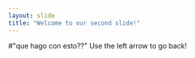 ```yaml
---
layout: slide
title: "Welcome to our second slide!"
---
```

#"que hago con esto??"
Use the left arrow to go back!
